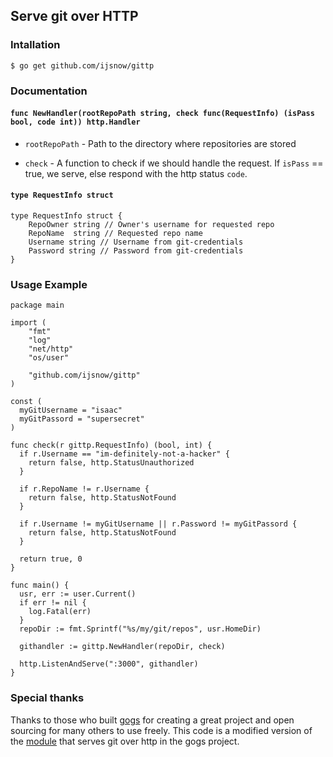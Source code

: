 ## Serve git over HTTP

### Intallation

```
$ go get github.com/ijsnow/gittp
```

### Documentation

#### `func NewHandler(rootRepoPath string, check func(RequestInfo) (isPass bool, code int)) http.Handler`

- `rootRepoPath` - Path to the directory where repositories are stored

- `check` - A function to check if we should handle the request. If `isPass` == true, we serve, else respond with the http status `code`.

#### `type RequestInfo struct`

```
type RequestInfo struct {
	RepoOwner string // Owner's username for requested repo
	RepoName  string // Requested repo name
	Username string // Username from git-credentials
	Password string // Password from git-credentials
}
```

### Usage Example

```
package main

import (
	"fmt"
	"log"
	"net/http"
	"os/user"

	"github.com/ijsnow/gittp"
)

const (
  myGitUsername = "isaac"
  myGitPassord = "supersecret"
)

func check(r gittp.RequestInfo) (bool, int) {
  if r.Username == "im-definitely-not-a-hacker" {
    return false, http.StatusUnauthorized
  }

  if r.RepoName != r.Username {
    return false, http.StatusNotFound
  }

  if r.Username != myGitUsername || r.Password != myGitPassord {
    return false, http.StatusNotFound
  }

  return true, 0
}

func main() {
  usr, err := user.Current()
  if err != nil {
    log.Fatal(err)
  }
  repoDir := fmt.Sprintf("%s/my/git/repos", usr.HomeDir)

  githandler := gittp.NewHandler(repoDir, check)

  http.ListenAndServe(":3000", githandler)
}
```

### Special thanks

Thanks to those who built [gogs](https://github.com/gogits/gogs) for creating a great project and open sourcing for many others to use freely.
This code is a modified version of the
[module](https://github.com/gogits/gogs/blob/master/routers/repo/http.go)
that serves git over http in the gogs project.
